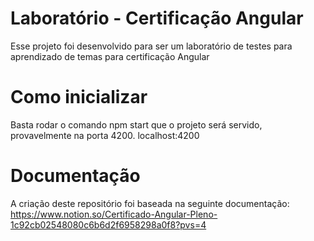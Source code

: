 # Laboratório - Certificação Angular

Esse projeto foi desenvolvido para ser um laboratório de testes para aprendizado de temas para certificação Angular

# Como inicializar

Basta rodar o comando npm start que o projeto será servido, provavelmente na porta 4200.
localhost:4200

# Documentação

A criação deste repositório foi baseada na seguinte documentação: https://www.notion.so/Certificado-Angular-Pleno-1c92cb02548080c6b6d2f6958298a0f8?pvs=4
